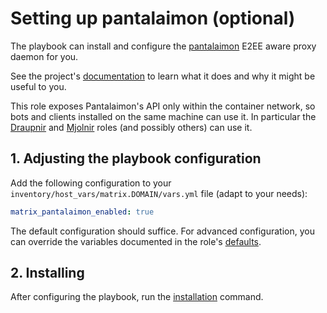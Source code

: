 # Setting up pantalaimon (optional)

The playbook can install and configure the [pantalaimon](https://github.com/matrix-org/pantalaimon) E2EE aware proxy daemon for you.

See the project's [documentation](https://github.com/matrix-org/pantalaimon) to learn what it does and why it might be useful to you.

This role exposes Pantalaimon's API only within the container network, so bots and clients installed on the same machine can use it. In particular the [Draupnir](configuring-playbook-bot-draupnir.md) and [Mjolnir](configuring-playbook-bot-mjolnir.md) roles (and possibly others) can use it.

## 1. Adjusting the playbook configuration

Add the following configuration to your `inventory/host_vars/matrix.DOMAIN/vars.yml` file (adapt to your needs):

```yaml
matrix_pantalaimon_enabled: true
```

The default configuration should suffice. For advanced configuration, you can override the variables documented in the role's [defaults](../roles/custom/matrix-pantalaimon/defaults/main.yml).

## 2. Installing

After configuring the playbook, run the [installation](installing.md) command.
